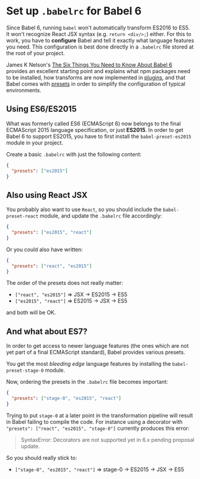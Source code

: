 # Set up `.babelrc` for Babel 6

Since Babel 6, running `babel` won't automatically transform ES2016 to
ES5. It won't recognize React JSX syntax (e.g. `return <div/>;`) either.
For this to work, you have to **configure** Babel and tell it exactly
what language features you need. This configuration is best done directly
in a `.babelrc` file stored at the root of your project.

James K Nelson's [The Six Things You Need to Know About Babel 6](http://jamesknelson.com/the-six-things-you-need-to-know-about-babel-6/)
provides an excellent starting point and explains what npm packages
need to be installed, how transforms are now implemented in
[plugins](https://babeljs.io/docs/plugins/), and that Babel comes
with [presets](https://babeljs.io/docs/plugins/#presets) in order
to simplify the configuration of typical environments.

## Using ES6/ES2015

What was formerly called ES6 (ECMAScript 6) now belongs to the final
ECMAScript 2015 language specification, or just **ES2015**. In order
to get Babel 6 to support ES2015, you have to first install the
`babel-preset-es2015` module in your project.

Create a basic `.babelrc` with just the following content:

```json
{
  "presets": ["es2015"]
}
```

## Also using React JSX

You probably also want to use `React`, so you should include the
`babel-preset-react` module, and update the `.babelrc` file
accordingly:

```json
{
  "presets": ["es2015", "react"]
}
```

Or you could also have written:

```json
{
  "presets": ["react", "es2015"]
}
```

The order of the presets does not really matter:

* `["react", "es2015"]` &rArr; JSX &rarr; ES2015 &rarr; ES5
* `["es2015", "react"]` &rArr; ES2015 &rarr; JSX &rarr; ES5

and both will be OK.

## And what about ES7?

In order to get access to newer language features (the ones which
are not yet part of a final ECMAScript standard), Babel provides
various presets.

You get the most _bleeding edge_ language features by installing
the `babel-preset-stage-0` module.

Now, ordering the presets in the `.babelrc` file becomes important:

```json
{
  "presets": ["stage-0", "es2015", "react"]
}
```

Trying to put `stage-0` at a later point in the transformation
pipeline will result in Babel failing to compile the code. For
instance using a decorator with `"presets": ["react", "es2015",
"stage-0"]` currently produces this error:

> SyntaxError: Decorators are not supported yet in 6.x pending proposal update.

So you should really stick to:

* `["stage-0", "es2015", "react"]` &rArr; stage-0 &rarr; ES2015 &rarr; JSX &rarr; ES5
